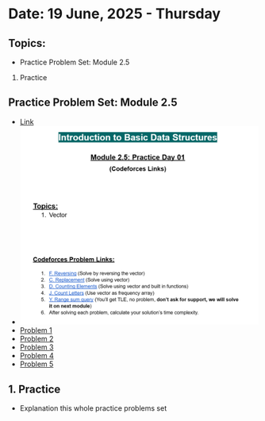 # Date: 19 June, 2025 - Thursday

## Topics:
- Practice Problem Set: Module 2.5
1. Practice

## Practice Problem Set: Module 2.5
- [Link](https://docs.google.com/document/d/1rdykcfh-PZ0hFrnXYgGFDkZlMkvMCe-a/edit?usp=drivesdk&ouid=112433310488936743525&rtpof=true&sd=true)
- ![Problem Set SS](./images/problems_set.png)
- [Problem 1](https://codeforces.com/group/MWSDmqGsZm/contest/219774/problem/F)
- [Problem 2](https://codeforces.com/group/MWSDmqGsZm/contest/219774/problem/C)
- [Problem 3](https://codeforces.com/group/MWSDmqGsZm/contest/329103/problem/D)
- [Problem 4](https://codeforces.com/group/MWSDmqGsZm/contest/219856/problem/J)
- [Problem 5](https://codeforces.com/group/MWSDmqGsZm/contest/219774/problem/Y)

## 1. Practice
- Explanation this whole practice problems set